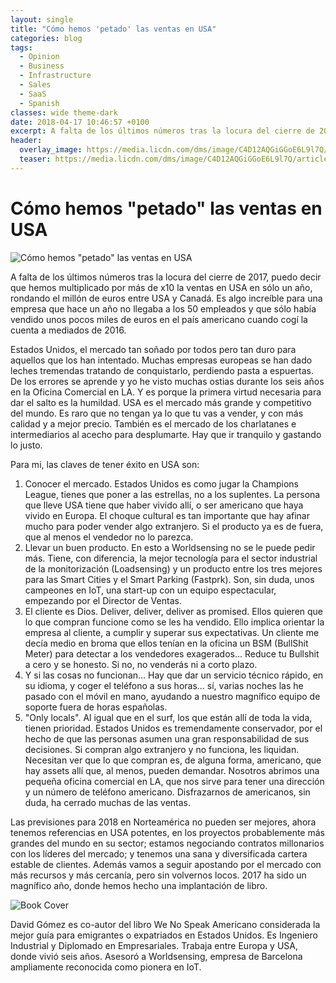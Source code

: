 ```yaml
---
layout: single
title: "Cómo hemos 'petado' las ventas en USA"
categories: blog
tags:
  - Opinion
  - Business
  - Infrastructure
  - Sales
  - SaaS
  - Spanish
classes: wide theme-dark
date: 2018-04-17 10:46:57 +0100
excerpt: A falta de los últimos números tras la locura del cierre de 2017, puedo decir que hemos multiplicado por más de x10 la ventas en USA en sólo un año, rondando el millón de euros entre USA y Canadá.
header:
  overlay_image: https://media.licdn.com/dms/image/C4D12AQGiGGoE6L9l7Q/article-cover_image-shrink_720_1280/0/1520920053042?e=1720656000&v=beta&t=vpH6g29MTSpryaVv3VGfeKDkJ0gWt1pe9fjZP7N9_cM
  teaser: https://media.licdn.com/dms/image/C4D12AQGiGGoE6L9l7Q/article-cover_image-shrink_720_1280/0/1520920053042?e=1720656000&v=beta&t=vpH6g29MTSpryaVv3VGfeKDkJ0gWt1pe9fjZP7N9_cM
---
```


# Cómo hemos "petado" las ventas en USA

![Cómo hemos "petado" las ventas en USA](https://media.licdn.com/dms/image/C4D12AQGiGGoE6L9l7Q/article-cover_image-shrink_720_1280/0/1520920053042?e=1720656000&v=beta&t=vpH6g29MTSpryaVv3VGfeKDkJ0gWt1pe9fjZP7N9_cM)

A falta de los últimos números tras la locura del cierre de 2017, puedo decir que hemos multiplicado por más de x10 la ventas en USA en sólo un año, rondando el millón de euros entre USA y Canadá. Es algo increíble para una empresa que hace un año no llegaba a los 50 empleados y que sólo había vendido unos pocos miles de euros en el país americano cuando cogí la cuenta a mediados de 2016.

Estados Unidos, el mercado tan soñado por todos pero tan duro para aquellos que los han intentado. Muchas empresas europeas se han dado leches tremendas tratando de conquistarlo, perdiendo pasta a espuertas. De los errores se aprende y yo he visto muchas ostias durante los seis años en la Oficina Comercial en LA. Y es porque la primera virtud necesaria para dar el salto es la humildad. USA es el mercado más grande y competitivo del mundo. Es raro que no tengan ya lo que tu vas a vender, y con más calidad y a mejor precio. También es el mercado de los charlatanes e intermediarios al acecho para desplumarte. Hay que ir tranquilo y gastando lo justo.

Para mi, las claves de tener éxito en USA son:

1. Conocer el mercado. Estados Unidos es como jugar la Champions League, tienes que poner a las estrellas, no a los suplentes. La persona que lleve USA tiene que haber vivido allí, o ser americano que haya vivido en Europa. El choque cultural es tan importante que hay afinar mucho para poder vender algo extranjero. Si el producto ya es de fuera, que al menos el vendedor no lo parezca.
2. Llevar un buen producto. En esto a Worldsensing no se le puede pedir más. Tiene, con diferencia, la mejor tecnología para el sector industrial de la monitorización (Loadsensing) y un producto entre los tres mejores para las Smart Cities y el Smart Parking (Fastprk). Son, sin duda, unos campeones en IoT, una start-up con un equipo espectacular, empezando por el Director de Ventas.
3. El cliente es Dios. Deliver, deliver, deliver as promised. Ellos quieren que lo que compran funcione como se les ha vendido. Ello implica orientar la empresa al cliente, a cumplir y superar sus expectativas. Un cliente me decía medio en broma que ellos tenían en la oficina un BSM (BullShit Meter) para detectar a los vendedores exagerados... Reduce tu Bullshit a cero y se honesto. Si no, no venderás ni a corto plazo.
4. Y si las cosas no funcionan... Hay que dar un servicio técnico rápido, en su idioma, y coger el teléfono a sus horas... sí, varias noches las he pasado con el móvil en mano, ayudando a nuestro magnífico equipo de soporte fuera de horas españolas.
5. "Only locals". Al igual que en el surf, los que están allí de toda la vida, tienen prioridad. Estados Unidos es tremendamente conservador, por el hecho de que las personas asumen una gran responsabilidad de sus decisiones. Si compran algo extranjero y no funciona, les liquidan. Necesitan ver que lo que compran es, de alguna forma, americano, que hay assets allí que, al menos, pueden demandar. Nosotros abrimos una pequeña oficina comercial en LA, que nos sirve para tener una dirección y un número de teléfono americano. Disfrazarnos de americanos, sin duda, ha cerrado muchas de las ventas.

Las previsiones para 2018 en Norteamérica no pueden ser mejores, ahora tenemos referencias en USA potentes, en los proyectos probablemente más grandes del mundo en su sector; estamos negociando contratos millonarios con los líderes del mercado; y tenemos una sana y diversificada cartera estable de clientes. Además vamos a seguir apostando por el mercado con más recursos y más cercanía, pero sin volvernos locos. 2017 ha sido un magnífico año, donde hemos hecho una implantación de libro.

![Book Cover](https://media.licdn.com/dms/image/C4D12AQEdL8nG4Zxl0w/article-inline_image-shrink_1500_2232/0/1520236730101?e=1720656000&v=beta&t=o38zYJ98KEFLPqwth4-oCMyhjKr0CfhM2AzNM1xmNYk)

David Gómez es co-autor del libro We No Speak Americano considerada la mejor guía para emigrantes o expatriados en Estados Unidos. Es Ingeniero Industrial y Diplomado en Empresariales. Trabaja entre Europa y USA, donde vivió seis años. Asesoró a Worldsensing, empresa de Barcelona ampliamente reconocida como pionera en IoT.
